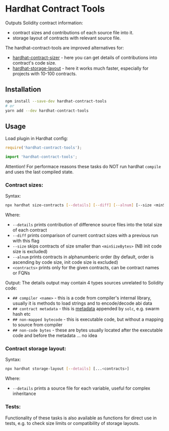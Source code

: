 # Hardhat Contract Tools

Outputs Solidity contract information:
* contract sizes and contributions of each source file into it.
* storage layout of contracts with relevant source file.

The hardhat-contract-tools are improved alternatives for:
* [hardhat-contract-sizer](https://github.com/ItsNickBarry/hardhat-contract-sizer/) - here you can get details of contributions into contract's code size.
* [hardhat-storage-layout](https://github.com/aurora-is-near/hardhat-storage-layout/) - here it works much faster, especially for projects with 10-100 contracts.


## Installation

```bash
npm install --save-dev hardhat-contract-tools
# or
yarn add --dev hardhat-contract-tools
```

## Usage

Load plugin in Hardhat config:

```javascript
require('hardhat-contract-tools');
```

```typescript
import 'hardhat-contract-tools';
```

Attention! For performace reasons these tasks do NOT run hardhat `compile` and uses the last compiled state. 

### Contract sizes:

Syntax:

```bash
npx hardhat size-contracts [--details] [--diff] [--alnum] [--size <minSizeBytes>] [...<contracts>]
```
Where:
* `--details` prints contribution of difference source files into the total size of each contract
* `--diff` prints comparison of current contract sizes with a previous run with this flag
* `--size` skips contracts of size smaller than `<minSizeBytes>` (NB init code size is excluded)
* `--alnum` prints contracts in alphanumberic order (by default, order is ascending by code size, init code size is excluded)
* `<contracts>` prints only for the given contracts, can be contract names or FQNs

Output:
The details output may contain 4 types sources unrelated to Solidity code:
* `## compiler <name>` - this is a code from compiler's internal library, usually it is methods to load strings and to encode/decode abi data
* `## contract metadata` - this is [metadata](https://docs.soliditylang.org/en/v0.8.15/using-the-compiler.html) appended by `solc`, e.g. swarm hash etc
* `## non-mapped bytecode` - this is executable code, but without a mapping to source from compiler 
* `## non-code bytes` - these are bytes usually located after the executable code and before the metadata ... no idea 

### Contract storage layout:

Syntax:

```bash
npx hardhat storage-layout [--details] [...<contracts>]
```
Where:
* `--details` prints a source file for each variable, useful for complex inheritance


### Tests:
Functionality of these tasks is also available as functions for direct use in tests, e.g. to check size limits or compatibility of storage layouts.

